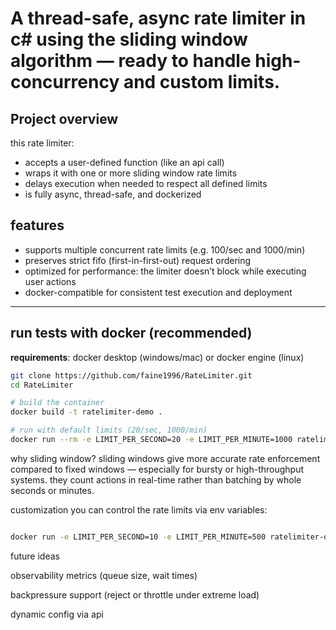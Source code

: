
# A thread-safe, async rate limiter in c# using the sliding window algorithm — ready to handle high-concurrency and custom limits.

## Project overview

this rate limiter:

- accepts a user-defined function (like an api call)  
- wraps it with one or more sliding window rate limits  
- delays execution when needed to respect all defined limits  
- is fully async, thread-safe, and dockerized  

## features

- supports multiple concurrent rate limits (e.g. 100/sec and 1000/min)  
- preserves strict fifo (first-in-first-out) request ordering  
- optimized for performance: the limiter doesn’t block while executing user actions  
- docker-compatible for consistent test execution and deployment  

---

## run tests with docker (recommended)

**requirements**: docker desktop (windows/mac) or docker engine (linux)

```bash
git clone https://github.com/faine1996/RateLimiter.git
cd RateLimiter

# build the container
docker build -t ratelimiter-demo .

# run with default limits (20/sec, 1000/min)
docker run --rm -e LIMIT_PER_SECOND=20 -e LIMIT_PER_MINUTE=1000 ratelimiter-demo
```

why sliding window?
sliding windows give more accurate rate enforcement compared to fixed windows — especially for bursty or high-throughput systems.
they count actions in real-time rather than batching by whole seconds or minutes.

customization
you can control the rate limits via env variables:

```bash

docker run -e LIMIT_PER_SECOND=10 -e LIMIT_PER_MINUTE=500 ratelimiter-demo
```

future ideas

observability metrics (queue size, wait times)

backpressure support (reject or throttle under extreme load)

dynamic config via api